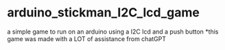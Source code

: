 # arduino_stickman_I2C_lcd_game
a simple game to run on an arduino using a I2C lcd and a push button
*this game was made with a LOT of assistance from chatGPT
